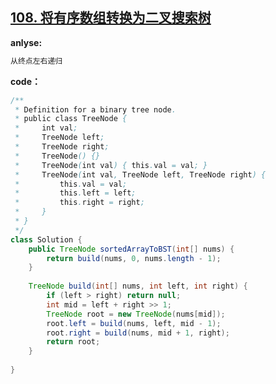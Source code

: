 ## [108. 将有序数组转换为二叉搜索树](https://leetcode-cn.com/problems/convert-sorted-array-to-binary-search-tree/)

**anlyse:**

```java
从终点左右递归
```

**code：**

```java
/**
 * Definition for a binary tree node.
 * public class TreeNode {
 *     int val;
 *     TreeNode left;
 *     TreeNode right;
 *     TreeNode() {}
 *     TreeNode(int val) { this.val = val; }
 *     TreeNode(int val, TreeNode left, TreeNode right) {
 *         this.val = val;
 *         this.left = left;
 *         this.right = right;
 *     }
 * }
 */
class Solution {
    public TreeNode sortedArrayToBST(int[] nums) {
        return build(nums, 0, nums.length - 1);
    }
    
    TreeNode build(int[] nums, int left, int right) {
        if (left > right) return null;
        int mid = left + right >> 1;
        TreeNode root = new TreeNode(nums[mid]);
        root.left = build(nums, left, mid - 1);
        root.right = build(nums, mid + 1, right);
        return root;
    }
    
}
```

